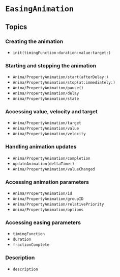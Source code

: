 # ``EasingAnimation``

## Topics

### Creating the animation

- ``init(timingFunction:duration:value:target:)``

### Starting and stopping the animation

- ``Anima/PropertyAnimation/start(afterDelay:)``
- ``Anima/PropertyAnimation/stop(at:immediately:)``
- ``Anima/PropertyAnimation/pause()``
- ``Anima/PropertyAnimation/delay``
- ``Anima/PropertyAnimation/state``

### Accessing value, velocity and target

- ``Anima/PropertyAnimation/target``
- ``Anima/PropertyAnimation/value``
- ``Anima/PropertyAnimation/velocity``

### Handling animation updates

- ``Anima/PropertyAnimation/completion``
- ``updateAnimation(deltaTime:)``
- ``Anima/PropertyAnimation/valueChanged``

### Accessing animation parameters

- ``Anima/PropertyAnimation/id``
- ``Anima/PropertyAnimation/groupID``
- ``Anima/PropertyAnimation/relativePriority``
- ``Anima/PropertyAnimation/options``

### Accessing easing parameters

- ``timingFunction``
- ``duration``
- ``fractionComplete``

### Description

- ``description``

